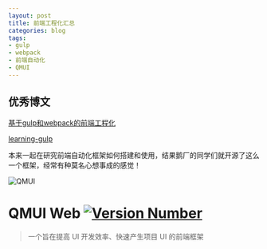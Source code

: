 ```yaml
---
layout: post
title: 前端工程化汇总
categories: blog
tags:
- gulp
- webpack
- 前端自动化
- QMUI
---
```

## 优秀博文
[基于gulp和webpack的前端工程化](https://boke.io/ji-yu-gulphe-webpackde-qian-duan-gong-zuo-liu/)

[learning-gulp](https://github.com/demohi/learning-gulp)
<!--more-->

本来一起在研究前端自动化框架如何搭建和使用，结果鹅厂的同学们就开源了这么一个框架，经常有种莫名心想事成的感觉！


![QMUI](https://raw.githubusercontent.com/QMUI/qmuidemo_web/master/public/style/images/independent/BannerForGithub_2x.png)
# QMUI Web [![Version Number](https://img.shields.io/npm/v/generator-qmui.svg?style=flat)](https://github.com/QMUI/qmui_web/ "Version Number")
> 一个旨在提高 UI 开发效率、快速产生项目 UI 的前端框架
